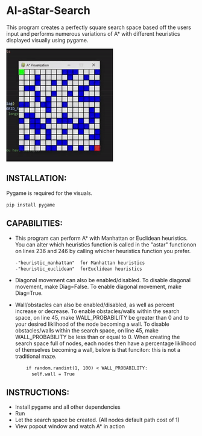 ﻿# AI-aStar-Search
This program creates a perfectly square search space based off the users input and performs numerous variations of A* with different heuristics displayed visually using pygame.

<img src="search.gif" alt="search" />

## INSTALLATION: 

Pygame is required for the visuals.
```
pip install pygame
```

## CAPABILITIES:
- This program can perform A* with Manhattan or Euclidean heuristics. You can alter which heuristics function is called in the "astar" functionon on lines 236 and 246 by calling whicher heuristics function you prefer.

      -"heuristic_manhattan"  for Manhattan heuristics
      -"heuristic_euclidean"  forEuclidean heuristics
      
- Diagonal movement can also be enabled/disabled. To disable diagonal movement, make Diag=False. To enable diagonal movement, make Diag=True.

- Wall/obstacles can also be enabled/disabled, as well as percent increase or decrease. To enable obstacles/walls within the search space, on line 45, make WALL_PROBABILITY be greater than 0 and to your desired liklihood of the node becoming a wall. To disable obstacles/walls within the search space, on line 45, make WALL_PROBABILITY be less than or equal to 0. When creating the search space full of nodes, each nodes then have a percentage liklihood of themselves becoming a wall, below is that funciton: this is not a traditional maze.
          
          if random.randint(1, 100) < WALL_PROBABILITY:
            self.wall = True
            

## INSTRUCTIONS:
- Install pygame and all other dependencies
- Run
- Let the search space be created. (All nodes default path cost of 1)
- View popout window and watch A* in action
